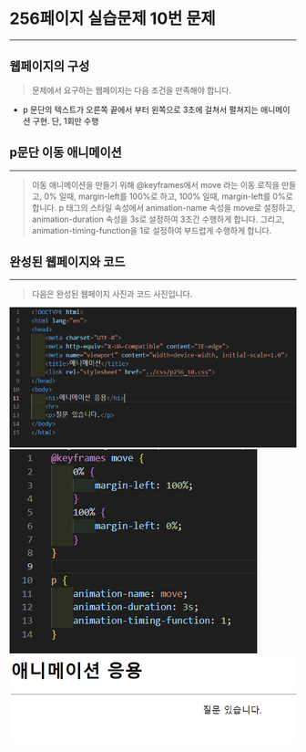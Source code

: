 # 256페이지 실습문제 10번 문제

-----------------------------

## 웹페이지의 구성

> 문제에서 요구하는 웹페이지는 다음 조건을 만족해야 합니다.

+ p 문단의 텍스트가 오른쪽 끝에서 부터 왼쪽으로 3초에 걸쳐서 펼쳐지는 애니메이션 구현. 단, 1회만 수행

## p문단 이동 애니메이션

-----------------------------

> 이동 애니메이션을 만들기 위해 @keyframes에서 move 라는 이동 로직을 만들고, 0% 일때, margin-left를 100%로 하고, 100% 일때, margin-left를 0%로 합니다.
> p 태그의 스타일 속성에서 animation-name 속성을 move로 설정하고, animation-duration 속성을 3s로 설정하여 3초간 수행하게 합니다. 그리고, animation-timing-function을 1로 설정하여 부드럽게 수행하게 합니다.

## 완성된 웹페이지와 코드

-----------------------------

> 다음은 완성된 웹페이지 사진과 코드 사진입니다.

<img src="./image/p256_10코드.png">
<img src="./image/p256_10스타일.png">
<img src="./image/p256_10웹페이지.png">